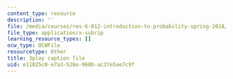 ```yaml
---
content_type: resource
description: ''
file: /media/courses/res-6-012-introduction-to-probability-spring-2018/e11825c0e7a3528e960bac37e5ae7c9f_2BttG14vI7c.vtt
file_type: application/x-subrip
learning_resource_types: []
ocw_type: OCWFile
resourcetype: Other
title: 3play caption file
uid: e11825c0-e7a3-528e-960b-ac37e5ae7c9f
---
```

